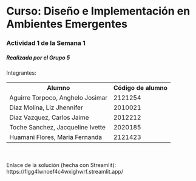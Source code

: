 <h1>Curso: Diseño e Implementación en Ambientes Emergentes</h1>
<h3>Actividad 1 de la Semana 1</h3>
<h5>Realizada por el Grupo 5</h5>
Integrantes:
<table>
  <tr>
    <th>Alumno</th>
    <th>Código de alumno</th>
  </tr>
  <tr>
    <td>Aguirre Torpoco, Anghelo Josimar</td>
    <td>2121254</td>
  </tr>
  <tr>
    <td>Diaz Molina, Liz Jhennifer</td>
    <td>2010021</td>
  </tr>
  <tr>
    <td>Diaz Vazquez, Carlos Jaime</td>
    <td>2012212</td>
  </tr>
  <tr>
    <td>Toche Sanchez, Jacqueline Ivette</td>
    <td>2020185</td>
  </tr>
  <tr>
    <td>Huamani Flores, Maria Fernanda</td>
    <td>2121423</td>
  </tr>
</table>
<br><br>
Enlace de la solución (hecha con Streamlit): https://flgg4lwnoef4c4wxighwrf.streamlit.app/
